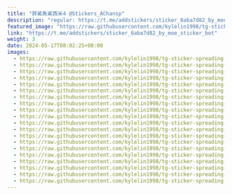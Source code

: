 ```yaml
---
title: "胖鯊魚鯊西米4 @Stickers_AChansp"
description: "regular: https://t.me/addstickers/sticker_6aba7d82_by_moe_sticker_bot"
featured_image: "https://raw.githubusercontent.com/kylelin1998/tg-sticker-spreading-worldwide-images/main/img/58e20325-bc12-4d3f-9d8b-39474a083fee.jpg"
link: "https://t.me/addstickers/sticker_6aba7d82_by_moe_sticker_bot"
weight: 3
date: 2024-05-17T08:02:25+08:00
images:
  - https://raw.githubusercontent.com/kylelin1998/tg-sticker-spreading-worldwide-images/main/img/58e20325-bc12-4d3f-9d8b-39474a083fee.jpg
  - https://raw.githubusercontent.com/kylelin1998/tg-sticker-spreading-worldwide-images/main/img/ef6a003d-a1c3-47a4-abcf-70c13ad95999.jpg
  - https://raw.githubusercontent.com/kylelin1998/tg-sticker-spreading-worldwide-images/main/img/707a78a3-6cfa-4e4e-b528-6e937498d874.jpg
  - https://raw.githubusercontent.com/kylelin1998/tg-sticker-spreading-worldwide-images/main/img/61f17404-5427-4080-a9e0-3a390878e663.jpg
  - https://raw.githubusercontent.com/kylelin1998/tg-sticker-spreading-worldwide-images/main/img/c5dd25d2-0687-444c-bff4-fb343ea9cb79.jpg
  - https://raw.githubusercontent.com/kylelin1998/tg-sticker-spreading-worldwide-images/main/img/3c3cb1d0-4797-4b78-bc2d-d7a7bbac6e09.jpg
  - https://raw.githubusercontent.com/kylelin1998/tg-sticker-spreading-worldwide-images/main/img/834d30d5-4c40-4a08-b2aa-84708a461009.jpg
  - https://raw.githubusercontent.com/kylelin1998/tg-sticker-spreading-worldwide-images/main/img/3a9ff1de-ae00-41f8-89c6-a47fdaa67dfc.jpg
  - https://raw.githubusercontent.com/kylelin1998/tg-sticker-spreading-worldwide-images/main/img/ed6af9fa-fda5-4d3e-9776-28eeeda79a83.jpg
  - https://raw.githubusercontent.com/kylelin1998/tg-sticker-spreading-worldwide-images/main/img/d5d6f7f2-7dee-480d-855b-43d23d0eec87.jpg
  - https://raw.githubusercontent.com/kylelin1998/tg-sticker-spreading-worldwide-images/main/img/cc12dfdb-2a89-4919-911b-5e127f727e92.jpg
  - https://raw.githubusercontent.com/kylelin1998/tg-sticker-spreading-worldwide-images/main/img/f3e02883-f926-4891-be1e-e3e10b607d48.jpg
  - https://raw.githubusercontent.com/kylelin1998/tg-sticker-spreading-worldwide-images/main/img/efdb018c-067e-42a4-bdcf-50be6314b4ed.jpg
  - https://raw.githubusercontent.com/kylelin1998/tg-sticker-spreading-worldwide-images/main/img/a1c0ed25-df2f-4eed-ba43-dfa9a2eac4de.jpg
  - https://raw.githubusercontent.com/kylelin1998/tg-sticker-spreading-worldwide-images/main/img/66f217cf-11d1-4e35-8f65-3738191febb7.jpg
  - https://raw.githubusercontent.com/kylelin1998/tg-sticker-spreading-worldwide-images/main/img/a533ee9a-82f0-4b64-8f59-fa0a095d1b7b.jpg
  - https://raw.githubusercontent.com/kylelin1998/tg-sticker-spreading-worldwide-images/main/img/848b0439-a735-4a95-8875-c2d215284f61.jpg
  - https://raw.githubusercontent.com/kylelin1998/tg-sticker-spreading-worldwide-images/main/img/df4348e0-848c-489a-8fc6-72b523b7922a.jpg
  - https://raw.githubusercontent.com/kylelin1998/tg-sticker-spreading-worldwide-images/main/img/9700a258-3bf3-4933-9e24-691ebd38dabe.jpg
  - https://raw.githubusercontent.com/kylelin1998/tg-sticker-spreading-worldwide-images/main/img/60dcabca-d1ef-4fab-be74-4172e8ee92e0.jpg
---
```


